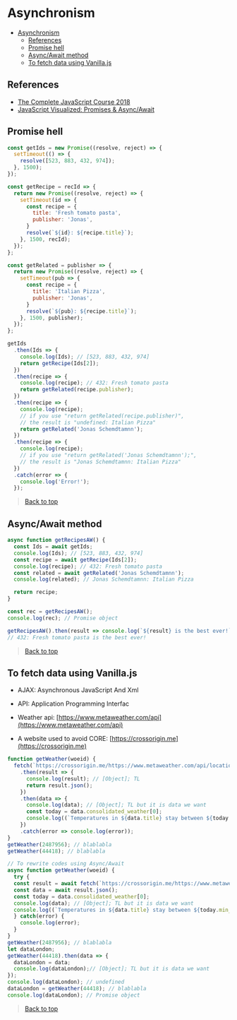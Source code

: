 # Asynchronism

- [Asynchronism](#asynchronism)
  - [References](#references)
  - [Promise hell](#promise-hell)
  - [Async/Await method](#asyncawait-method)
  - [To fetch data using Vanilla.js](#to-fetch-data-using-vanillajs)

## References

- [The Complete JavaScript Course 2018](https://www.udemy.com/the-complete-javascript-course/)
- [JavaScript Visualized: Promises & Async/Await](https://dev.to/lydiahallie/javascript-visualized-promises-async-await-5gke/)

## Promise hell

```js
const getIds = new Promise((resolve, reject) => {
  setTimeout(() => {
    resolve([523, 883, 432, 974]);
  }, 1500);
});

const getRecipe = recId => {
  return new Promise((resolve, reject) => {
    setTimeout(id => {
      const recipe = {
        title: 'Fresh tomato pasta',
        publisher: 'Jonas',
      }
      resolve(`${id}: ${recipe.title}`);
    }, 1500, recId);
  });
};

const getRelated = publisher => {
  return new Promise((resolve, reject) => {
    setTimeout(pub => {
      const recipe = {
        title: 'Italian Pizza',
        publisher: 'Jonas',
      }
      resolve(`${pub}: ${recipe.title}`);
    }, 1500, publisher);
  });
};

getIds
  .then(Ids => {
    console.log(Ids); // [523, 883, 432, 974]
    return getRecipe(Ids[2]);
  })
  .then(recipe => {
    console.log(recipe); // 432: Fresh tomato pasta
    return getRelated(recipe.publisher);
  })
  .then(recipe => {
    console.log(recipe);
    // if you use "return getRelated(recipe.publisher)",
    // the result is "undefined: Italian Pizza"
    return getRelated('Jonas Schemdtamnn');
  })
  .then(recipe => {
    console.log(recipe);
    // if you use "return getRelated('Jonas Schemdtamnn');",
    // the result is "Jonas Schemdtamnn: Italian Pizza"
  })
  .catch(error => {
    console.log('Error!');
  });
```

> [Back to top](#basic-javaScript-mechanism)

## Async/Await method

```js
async function getRecipesAW() {
  const Ids = await getIds;
  console.log(Ids); // [523, 883, 432, 974]
  const recipe = await getRecipe(Ids[2]);
  console.log(recipe); // 432: Fresh tomato pasta
  const related = await getRelated('Jonas Schemdtamnn');
  console.log(related); // Jonas Schemdtamnn: Italian Pizza

  return recipe;
}

const rec = getRecipesAW();
console.log(rec); // Promise object

getRecipesAW().then(result => console.log(`${result} is the best ever!`));
// 432: Fresh tomato pasta is the best ever!
```

> [Back to top](#basic-javaScript-mechanism)

## To fetch data using Vanilla.js

- AJAX: Asynchronous JavaScript And Xml

- API: Application Programming Interfac

- Weather api: [https://www.metaweather.com/api](https://www.metaweather.com/api)

- A website used to avoid CORE: [https://crossorigin.me](https://crossorigin.me)

```js
function getWeather(woeid) {
  fetch(`https://crossorigin.me/https://www.metaweather.com/api/location/${woeid}`)
    .then(result => {
      console.log(result); // [Object]; TL
      return result.json();
    })
    .then(data => {
      console.log(data); // [Object]; TL but it is data we want
      const today = data.consolidated_weather[0];
      console.log((`Temperatures in ${data.title} stay between ${today.min_temp} and ${today.max_temp}.`));
    })
    .catch(error => console.log(error));
}
getWeather(2487956); // blablabla
getWeather(44418); // blablabla

// To rewrite codes using Async/Await
async function getWeather(woeid) {
  try {
  const result = await fetch(`https://crossorigin.me/https://www.metaweather.com/api/location/${woeid}`);
  const data = await result.json();
  const today = data.consolidated_weather[0];
  console.log(data); // [Object]; TL but it is data we want
  console.log((`Temperatures in ${data.title} stay between ${today.min_temp} and ${today.max_temp}.`));
  } catch(error) {
    console.log(error);
  }
}
getWeather(2487956); // blablabla
let dataLondon;
getWeather(44418).then(data => {
  dataLondon = data;
  console.log(dataLondon);// [Object]; TL but it is data we want
});
console.log(dataLondon); // undefined
dataLondon = getWeather(44418); // blablabla
console.log(dataLondon); // Promise object
```

> [Back to top](#basic-javaScript-mechanism)
